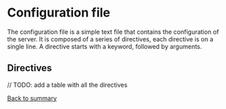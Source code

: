 # Configuration file

The configuration file is a simple text file that contains the configuration of the server. It is composed of a series of directives, each directive is on a single line. A directive starts with a keyword, followed by arguments.

## Directives

// TODO: add a table with all the directives

[Back to summary](../SUMMARY.md)